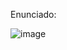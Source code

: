 Enunciado:

![image](https://user-images.githubusercontent.com/37213325/217679902-cb19e65c-e2bb-4951-904b-6c07e68822de.png)
